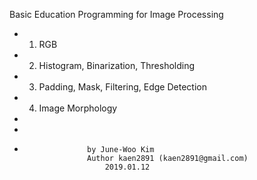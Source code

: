 Basic Education Programming for Image Processing

* 1. RGB
* 2. Histogram, Binarization, Thresholding
* 3. Padding, Mask, Filtering, Edge Detection
* 4. Image Morphology
*
*
*
					by June-Woo Kim
					Author kaen2891 (kaen2891@gmail.com)
						2019.01.12